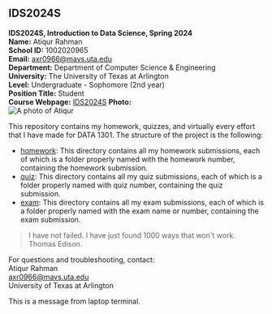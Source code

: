 ## IDS2024S

**IDS2024S, Introduction to Data Science, Spring 2024**  
**Name:** Atiqur Rahman  
**School ID:** 1002020965  
**Email:** axr0966@mavs.uta.edu  
**Department:** Department of Computer Science & Engineering  
**University:** The University of Texas at Arlington  
**Level:** Undergraduate - Sophomore (2nd year)  
**Position Title:** Student  
**Course Webpage:** [IDS2024S](https://www.cdslab.org/IDS2024S/)
**Photo:**  
![A photo of Atiqur](https://media.licdn.com/dms/image/D5603AQHH8PFUpLDwhQ/profile-displayphoto-shrink_800_800/0/1699648861210?e=1712188800&v=beta&t=ZC5xhRe-DaB-_AMa2E0Q0W9XhQCEHuafCC55UMvzfOw)


This repository contains my homework, quizzes, and virtually every effort that I have made for DATA 1301. The structure of the project is the following:

+ [homework](./hw): This directory contains all my homework submissions, each of which is a folder properly named with the homework number, containing the homework submission.
+ [quiz](./quiz): This directory contains all my quiz submissions, each of which is a folder properly named with quiz number, containing the quiz submission.
+ [exam](./exam): This directory contains all my exam submissions, each of which is a folder properly named with the exam name or number, containing the exam submission.

> I have not failed. I have just found 1000 ways that won't work.  
> Thomas Edison. 


For questions and troubleshooting, contact:  
Atiqur Rahman  
axr0966@mavs.uta.edu  
University of Texas at Arlington  

This is a message from laptop terminal.  
